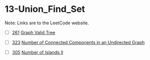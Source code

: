 # 13-Union_Find_Set
Note: Links are to the LeetCode website.

- [ ] [261](261_Graph_Valid_Tree.cpp) [Graph Valid Tree](https://leetcode.com/problems/graph-valid-tree/description/)

- [ ] [323](323_Number_of_Connected_Components_in_an_Undirected_Graph.cpp) [Number of Connected Components in an Undirected Graph](https://leetcode.com/problems/number-of-connected-components-in-an-undirected-graph/description/)

- [ ] [305](305_Number_of_Islands_II.cpp) [Number of Islands II](https://leetcode.com/problems/number-of-islands-ii/description/)
